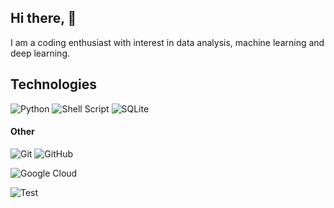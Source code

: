 ## Hi there, 👋

<p>
I am a coding enthusiast with interest in data analysis, machine learning and deep learning.
</p>

## Technologies
![Python](https://img.shields.io/badge/python-3670A0?style=for-the-badge&logo=python&logoColor=ffdd54)
![Shell Script](https://img.shields.io/badge/shell_script-%23121011.svg?style=for-the-badge&logo=gnu-bash&logoColor=white)
![SQLite](https://img.shields.io/badge/SQLite-003B57?logo=sqlite&logoColor=fff&style=for-the-badge)

#### Other
![Git](https://img.shields.io/badge/git-%23F05033.svg?style=for-the-badge&logo=git&logoColor=white)
![GitHub](https://img.shields.io/badge/github-%23121011.svg?style=for-the-badge&logo=github&logoColor=white)

![Google Cloud](https://img.shields.io/badge/google-cloud?style=for-the-badge&logo=google-cloud&logoColor=white&color=blue)

![Test](https://img.shields.io/badge/google%20cloud?style=for-the-badge&logo=googlebigquery&logoColor=white&color=blue)

